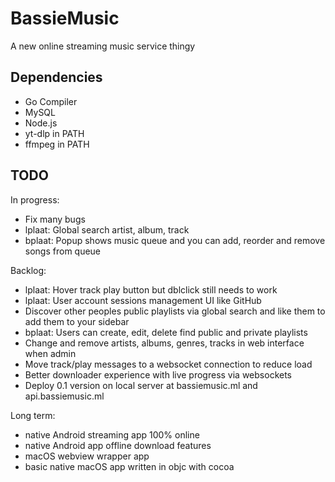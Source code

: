# BassieMusic
A new online streaming music service thingy

## Dependencies
- Go Compiler
- MySQL
- Node.js
- yt-dlp in PATH
- ffmpeg in PATH

## TODO
In progress:
- Fix many bugs
- lplaat: Global search artist, album, track
- bplaat: Popup shows music queue and you can add, reorder and remove songs from queue

Backlog:
- lplaat: Hover track play button but dblclick still needs to work
- lplaat: User account sessions management UI like GitHub
- Discover other peoples public playlists via global search and like them to add them to your sidebar
- bplaat: Users can create, edit, delete find public and private playlists
- Change and remove artists, albums, genres, tracks in web interface when admin
- Move track/play messages to a websocket connection to reduce load
- Better downloader experience with live progress via websockets
- Deploy 0.1 version on local server at bassiemusic.ml and api.bassiemusic.ml

Long term:
- native Android streaming app 100% online
- native Android app offline download features
- macOS webview wrapper app
- basic native macOS app written in objc with cocoa
